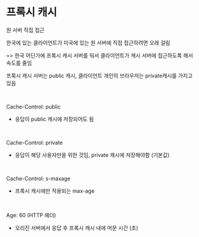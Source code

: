 # 프록시 캐시

원 서버 직접 접근

한국에 있는 클라이언트가 미국에 있는 원 서버에 직접 접근하려면 오래 걸림

=> 한국 어딘가에 프록시 캐시 서버를 둬서 클라이언트가 캐시 서버에 접근하도록 해서 속도를 줄임

프록시 캐시 서버는 public 캐시, 클라이언트 개인의 브라우저는 private캐시를 가지고 있음

<br />

Cache-Control: public

- 응답이 public 캐시에 저장되어도 됨

<br />


Cache-Control: private

- 응답이 해당 사용자만을 위한 것임, private 캐시에 저장해야함 (기본값)

<br />


Cache-Control: s-maxage

- 프록시 캐시에만 적용되는 max-age

<br />


Age: 60 (HTTP 헤더)

- 오리진 서버에서 응답 후 프록시 캐시 내에 머문 시간 (초)